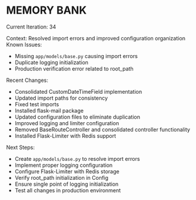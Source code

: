 # MEMORY BANK

Current Iteration: 34

Context: Resolved import errors and improved configuration organization
Known Issues:
- Missing `app/models/base.py` causing import errors
- Duplicate logging initialization
- Production verification error related to root_path

Recent Changes:
- Consolidated CustomDateTimeField implementation
- Updated import paths for consistency
- Fixed test imports
- Installed flask-mail package
- Updated configuration files to eliminate duplication
- Improved logging and limiter configuration
- Removed BaseRouteController and consolidated controller functionality
- Installed Flask-Limiter with Redis support

Next Steps:
- Create `app/models/base.py` to resolve import errors
- Implement proper logging configuration
- Configure Flask-Limiter with Redis storage
- Verify root_path initialization in Config
- Ensure single point of logging initialization
- Test all changes in production environment
